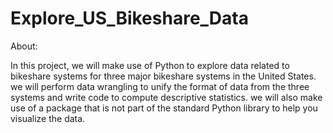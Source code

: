 # Explore_US_Bikeshare_Data

About: 

In this project, we will make use of Python to explore data related to bikeshare systems for three major bikeshare systems in the United States. we will perform data wrangling to unify the format of data from the three systems and write code to compute descriptive statistics. we will also make use of a package that is not part of the standard Python library to help you visualize the data.
